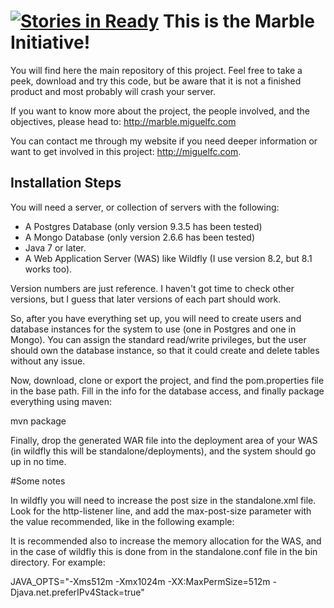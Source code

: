 [![Stories in Ready](https://badge.waffle.io/miguelfc/marble.png?label=ready&title=Ready)](https://waffle.io/miguelfc/marble) 
This is the Marble Initiative!
======

You will find here the main repository of this project. Feel free to take a peek, download and try this code, but be aware that it is not a finished product and most probably will crash your server.

If you want to know more about the project, the people involved, and the objectives, please head to: http://marble.miguelfc.com

You can contact me through my website if you need deeper information or want to get involved in this project: http://miguelfc.com.

Installation Steps
-----

You will need a server, or collection of servers with the following:

- A Postgres Database (only version 9.3.5 has been tested)
- A Mongo Database (only version 2.6.6 has been tested)
- Java 7 or later.
- A Web Application Server (WAS) like Wildfly (I use version 8.2, but 8.1 works too).

Version numbers are just reference. I haven't got time to check other versions, but I guess that later versions of each part should work. 

So, after you have everything set up, you will need to create users and database instances for the system to use (one in Postgres and one in Mongo). You can assign the standard read/write privileges, but the user should own the database instance, so that it could create and delete tables without any issue.

Now, download, clone or export the project, and find the pom.properties file in the base path. Fill in the info for the database access, and finally package everything using maven:

mvn package

Finally, drop the generated WAR file into the deployment area of your WAS (in wildfly this will be standalone/deployments), and the system should go up in no time.

#Some notes

In wildfly you will need to increase the post size in the standalone.xml file. Look for the http-listener line, and add the max-post-size parameter with the value recommended, like in the following example:

<http-listener name="default" socket-binding="http" max-post-size="30000000" />

It is recommended also to increase the memory allocation for the WAS, and in the case of wildfly this is done from in the standalone.conf file in the bin directory. For example:

JAVA_OPTS="-Xms512m -Xmx1024m -XX:MaxPermSize=512m -Djava.net.preferIPv4Stack=true"


